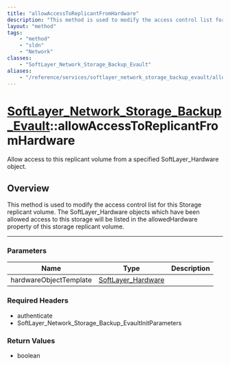 ```yaml
---
title: "allowAccessToReplicantFromHardware"
description: "This method is used to modify the access control list for this Storage replicant volume.  The SoftLayer_Hardware objects... "
layout: "method"
tags:
    - "method"
    - "sldn"
    - "Network"
classes:
    - "SoftLayer_Network_Storage_Backup_Evault"
aliases:
    - "/reference/services/softlayer_network_storage_backup_evault/allowAccessToReplicantFromHardware"
---
```

# [SoftLayer_Network_Storage_Backup_Evault](/reference/services/SoftLayer_Network_Storage_Backup_Evault)::allowAccessToReplicantFromHardware


Allow access to this replicant volume from a specified SoftLayer_Hardware object.


## Overview 
This method is used to modify the access control list for this Storage replicant volume.  The SoftLayer_Hardware objects which have been allowed access to this storage will be listed in the allowedHardware property of this storage replicant volume. 

-----

### Parameters 
|Name | Type | Description |
| --- | --- | --- |
|hardwareObjectTemplate| <a href='/reference/datatypes/SoftLayer_Hardware'>SoftLayer_Hardware </a>| |


### Required Headers
* authenticate
* SoftLayer_Network_Storage_Backup_EvaultInitParameters


### Return Values
* boolean




